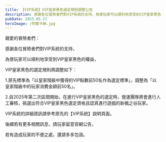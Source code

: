 ```yaml
---
title: 【VIP系統】VIP皇家黑色選定規則調整公告
description: 感謝各位冒險者們對VIP系統的支持，為使玩家可以順利地享受到VIP皇家黑色的權益，VIP皇家黑色的選定規則將調整如下：
pubDate: 2025.05.21
heroImage: /阿爾卡納.jpg
---
```


親愛的冒險者們：

感謝各位冒險者們對VIP系統的支持，

為使玩家可以順利地享受到VIP皇家黑色的權益，

VIP皇家黑色的選定規則將調整如下：


1.原先標準為「以皇家階級中獲得的VIP點數前50名作為選定標準」，調整為「以皇家階級中的玩家消費金額前50名」。

2.自2025年第二次區間開始，在進行VIP皇家黑色的選定時，營運團隊將會進行人工審核，挑選出符合VIP皇家黑色選定資格且認真進行遊戲的新楓之谷玩家。
 

VIP系統的詳細資訊請參考原先的【VIP系統】說明頁面。

後續若有更多相關訊息，請玩家留意官網公告，

若有造成玩家的不便之處，還請多多包涵。
